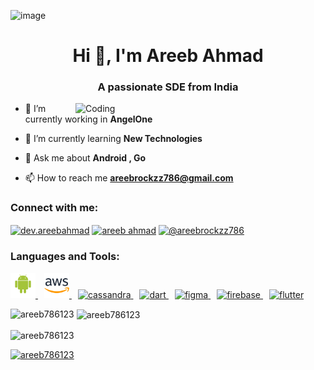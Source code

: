 ![image](https://github.com/user-attachments/assets/33a2a4bd-f9d0-46ec-8272-5fbea7aadb9b)


<h1 align="center">Hi 👋, I'm Areeb Ahmad</h1>
<h3 align="center">A passionate SDE from India</h3>

<!-- <p align="left"> <img src="https://komarev.com/ghpvc/?username=areeb786123&label=Profile%20views&color=0e75b6&style=flat" alt="areeb786123" /> </p> -->
<img align="right" alt="Coding" width="400" src="https://cdn.dribbble.com/users/1162077/screenshots/3848914/programmer.gif">


- 🔭 I’m currently working in **AngelOne**

- 🌱 I’m currently learning **New Technologies**

- 💬 Ask me about **Android , Go**
- 📫 How to reach me **areebrockzz786@gmail.com**

<!-- BLOG-POST-LIST:START -->
<!-- BLOG-POST-LIST:END -->

<h3 align="left">Connect with me:</h3>
<p align="left">
<a href="https://dev.to/dev.areebahmad" target="blank"><img align="center" src="https://raw.githubusercontent.com/rahuldkjain/github-profile-readme-generator/master/src/images/icons/Social/devto.svg" alt="dev.areebahmad" height="30" width="40" /></a>
<a href="https://linkedin.com/in/areeb ahmad" target="blank"><img align="center" src="https://raw.githubusercontent.com/rahuldkjain/github-profile-readme-generator/master/src/images/icons/Social/linked-in-alt.svg" alt="areeb ahmad" height="30" width="40" /></a>
<a href="https://medium.com/@areebrockzz786" target="blank"><img align="center" src="https://raw.githubusercontent.com/rahuldkjain/github-profile-readme-generator/master/src/images/icons/Social/medium.svg" alt="@areebrockzz786" height="30" width="40" /></a>
</p>

<!-- <h3 align="left">Languages and Tools:</h3>
<p align="left"> <a href="https://developer.android.com" target="_blank" rel="noreferrer"> <img src="https://raw.githubusercontent.com/devicons/devicon/master/icons/android/android-original-wordmark.svg" alt="android" width="40" height="40"/> </a> <a href="https://aws.amazon.com" target="_blank" rel="noreferrer"> <img src="https://raw.githubusercontent.com/devicons/devicon/master/icons/amazonwebservices/amazonwebservices-original-wordmark.svg" alt="aws" width="40" height="40"/> </a> <a href="https://cassandra.apache.org/" target="_blank" rel="noreferrer"> <img src="https://www.vectorlogo.zone/logos/apache_cassandra/apache_cassandra-icon.svg" alt="cassandra" width="40" height="40"/> </a> <a href="https://dart.dev" target="_blank" rel="noreferrer"> <img src="https://www.vectorlogo.zone/logos/dartlang/dartlang-icon.svg" alt="dart" width="40" height="40"/> </a> <a href="https://www.figma.com/" target="_blank" rel="noreferrer"> <img src="https://www.vectorlogo.zone/logos/figma/figma-icon.svg" alt="figma" width="40" height="40"/> </a> <a href="https://firebase.google.com/" target="_blank" rel="noreferrer"> <img src="https://www.vectorlogo.zone/logos/firebase/firebase-icon.svg" alt="firebase" width="40" height="40"/> </a> <a href="https://flutter.dev" target="_blank" rel="noreferrer"> <img src="https://www.vectorlogo.zone/logos/flutterio/flutterio-icon.svg" alt="flutter" width="40" height="40"/> </a> <a href="https://git-scm.com/" target="_blank" rel="noreferrer"> <img src="https://www.vectorlogo.zone/logos/git-scm/git-scm-icon.svg" alt="git" width="40" height="40"/> </a> <a href="https://golang.org" target="_blank" rel="noreferrer"> <img src="https://raw.githubusercontent.com/devicons/devicon/master/icons/go/go-original.svg" alt="go" width="40" height="40"/> </a> <a href="https://www.java.com" target="_blank" rel="noreferrer"> <img src="https://raw.githubusercontent.com/devicons/devicon/master/icons/java/java-original.svg" alt="java" width="40" height="40"/> </a> <a href="https://kafka.apache.org/" target="_blank" rel="noreferrer"> <img src="https://www.vectorlogo.zone/logos/apache_kafka/apache_kafka-icon.svg" alt="kafka" width="40" height="40"/> </a> <a href="https://kotlinlang.org" target="_blank" rel="noreferrer"> <img src="https://www.vectorlogo.zone/logos/kotlinlang/kotlinlang-icon.svg" alt="kotlin" width="40" height="40"/> </a> <a href="https://www.linux.org/" target="_blank" rel="noreferrer"> <img src="https://raw.githubusercontent.com/devicons/devicon/master/icons/linux/linux-original.svg" alt="linux" width="40" height="40"/> </a> <a href="https://www.mongodb.com/" target="_blank" rel="noreferrer"> <img src="https://raw.githubusercontent.com/devicons/devicon/master/icons/mongodb/mongodb-original-wordmark.svg" alt="mongodb" width="40" height="40"/> </a> <a href="https://nodejs.org" target="_blank" rel="noreferrer"> <img src="https://raw.githubusercontent.com/devicons/devicon/master/icons/nodejs/nodejs-original-wordmark.svg" alt="nodejs" width="40" height="40"/> </a> <a href="https://www.postgresql.org" target="_blank" rel="noreferrer"> <img src="https://raw.githubusercontent.com/devicons/devicon/master/icons/postgresql/postgresql-original-wordmark.svg" alt="postgresql" width="40" height="40"/> </a> <a href="https://spring.io/" target="_blank" rel="noreferrer"> <img src="https://www.vectorlogo.zone/logos/springio/springio-icon.svg" alt="spring" width="40" height="40"/> </a> </p> -->

<h3 align="left">Languages and Tools:</h3>
<p align="left"> 
    <a href="https://developer.android.com" target="_blank" rel="noreferrer" style="margin-right: 10px;"> 
      <img src="https://raw.githubusercontent.com/devicons/devicon/master/icons/android/android-original-wordmark.svg" alt="android" width="40" height="40"/> 
    </a> 
    <a href="https://aws.amazon.com" target="_blank" rel="noreferrer" style="margin-right: 10px;"> 
      <img src="https://raw.githubusercontent.com/devicons/devicon/master/icons/amazonwebservices/amazonwebservices-original-wordmark.svg" alt="aws" width="40" height="40"/> 
    </a> 
    <a href="https://cassandra.apache.org/" target="_blank" rel="noreferrer" style="margin-right: 10px;"> 
      <img src="https://www.vectorlogo.zone/logos/apache_cassandra/apache_cassandra-icon.svg" alt="cassandra" width="40" height="40"/> 
    </a> 
    <a href="https://dart.dev" target="_blank" rel="noreferrer" style="margin-right: 10px;"> 
      <img src="https://www.vectorlogo.zone/logos/dartlang/dartlang-icon.svg" alt="dart" width="40" height="40"/> 
    </a> 
    <a href="https://www.figma.com/" target="_blank" rel="noreferrer" style="margin-right: 10px;"> 
      <img src="https://www.vectorlogo.zone/logos/figma/figma-icon.svg" alt="figma" width="40" height="40"/> 
    </a> 
    <a href="https://firebase.google.com/" target="_blank" rel="noreferrer" style="margin-right: 10px;"> 
      <img src="https://www.vectorlogo.zone/logos/firebase/firebase-icon.svg" alt="firebase" width="40" height="40"/> 
    </a> 
    <a href="https://flutter.dev" target="_blank" rel="noreferrer" style="margin-right: 10px;"> 
      <img src="https://www.vectorlogo.zone/logos/flutterio/flutterio-icon.svg" alt="flutter" width="40" height="40"/> 
    </a> 
    <!-- Add the rest of the icons with the same style as needed -->
  </p>
  <!-- <p><img align="left" src="https://github-readme-stats.vercel.app/api/top-langs?username=areeb786123&show_icons=true&locale=en&layout=compact" alt="areeb786123" /></p> -->
<p><img align="left" src="https://github-readme-stats.vercel.app/api/top-langs?username=areeb786123&show_icons=true&locale=en&layout=compact&theme=tokyonight" alt="areeb786123" /></p>

<p>&nbsp;<img align="center" src="https://github-readme-stats.vercel.app/api?username=areeb786123&show_icons=true&locale=en&layout=compact&theme=tokyonight" alt="areeb786123" /></p>

<p><img align="center" src="https://github-readme-streak-stats.herokuapp.com/?user=areeb786123&layout=compact&theme=tokyonight" alt="areeb786123" /></p>
<!-- <p align="left"> <a href="https://github.com/ryo-ma/github-profile-trophy"><img src="https://github-profile-trophy.vercel.app/?username=areeb786123" alt="areeb786123" /></a> </p> -->
<p align="left"> 
    <a href="https://github.com/ryo-ma/github-profile-trophy">
      <img src="https://github-profile-trophy.vercel.app/?username=areeb786123&margin-w=15&layout=compact&theme=tokyonight" alt="areeb786123" />
    </a> 
  </p>
